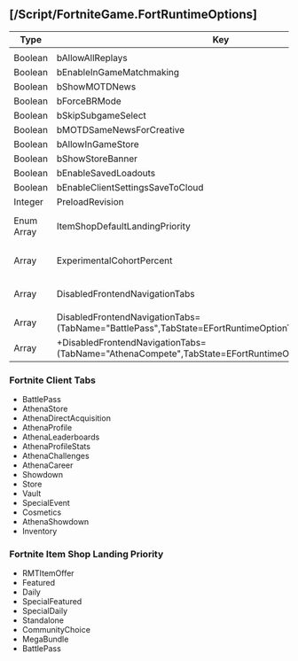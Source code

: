 ## [/Script/FortniteGame.FortRuntimeOptions]

| Type | Key | Note |
| - | - | - |
| | | |
| Boolean | bAllowAllReplays | Allows client to play old replays |
| Boolean | bEnableInGameMatchmaking | Allows client to matchmake |
| Boolean | bShowMOTDNews | Shows in-game news |
| Boolean | bForceBRMode | |
| Boolean | bSkipSubgameSelect | Skips STW/BR/Creative game selection screen |
| Boolean | bMOTDSameNewsForCreative | |
| Boolean | bAllowInGameStore | |
| Boolean | bShowStoreBanner | |
| Boolean | bEnableSavedLoadouts | |
| Boolean | bEnableClientSettingsSaveToCloud | |
| Integer | PreloadRevision | |
| Enum Array | ItemShopDefaultLandingPriority | The item shop section to open to when selecting the Item Shop navigation tab. Enum example: `EFortItemShopSection::ShopSection` |
| Array | ExperimentalCohortPercent | Includes a percent value for how many users will get the experiment applied, and an int for the actual experiment. Model: `(CohortPercent=100,ExperimentNum=30)` |
| Array | DisabledFrontendNavigationTabs | Disables a tab using this model: `(TabName="...",TabState=EFortRuntimeOptionTabState::Hidden) [examples below:]` |
| Array | DisabledFrontendNavigationTabs=(TabName="BattlePass",TabState=EFortRuntimeOptionTabState::Hidden) | |
| Array | +DisabledFrontendNavigationTabs=(TabName="AthenaCompete",TabState=EFortRuntimeOptionTabState::Hidden) | |


### Fortnite Client Tabs 
- BattlePass
- AthenaStore
- AthenaDirectAcquisition
- AthenaProfile
- AthenaLeaderboards
- AthenaProfileStats
- AthenaChallenges
- AthenaCareer
- Showdown
- Store
- Vault
- SpecialEvent
- Cosmetics
- AthenaShowdown
- Inventory

### Fortnite Item Shop Landing Priority
- RMTItemOffer
- Featured
- Daily
- SpecialFeatured
- SpecialDaily
- Standalone
- CommunityChoice
- MegaBundle
- BattlePass
